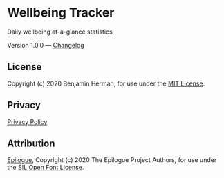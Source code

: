 # Wellbeing Tracker
Daily wellbeing at-a-glance statistics

Version 1.0.0 — [Changelog](CHANGELOG.md)

## License
Copyright (c) 2020 Benjamin Herman, for use under the [MIT License](LICENSE.txt).

## Privacy
[Privacy Policy](PRIVACY.txt)

## Attribution
[Epilogue](https://github.com/Etcetera-Type-Co/Epilogue), Copyright (c) 2020 The Epilogue Project Authors, for use under the [SIL Open Font License](Epilogue-OFL.txt).
